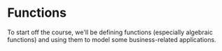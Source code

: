 # Functions

To start off the course, we'll be defining functions (especially algebraic functions) and using them to model some business-related applications.

```{tableofcontents}
```
